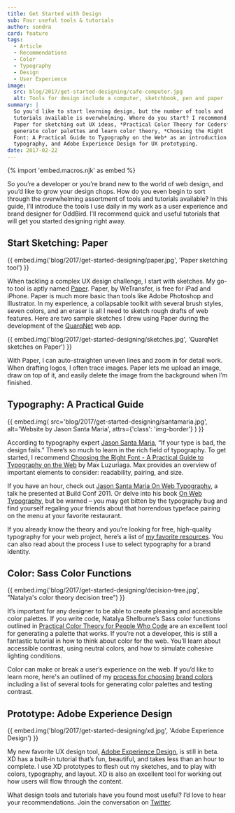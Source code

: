 ```yaml
---
title: Get Started with Design
sub: Four useful tools & tutorials
author: sondra
card: feature
tags:
  - Article
  - Recommendations
  - Color
  - Typography
  - Design
  - User Experience
image:
  src: blog/2017/get-started-designing/cafe-computer.jpg
  alt: Tools for design include a computer, sketchbook, pen and paper
summary: |
  So you'd like to start learning design, but the number of tools and
  tutorials available is overwhelming. Where do you start? I recommend
  Paper for sketching out UX ideas, *Practical Color Theory for Coders* to
  generate color palettes and learn color theory, *Choosing the Right
  Font: A Practical Guide to Typography on the Web* as an introduction to
  typography, and Adobe Experience Design for UX prototyping.
date: 2017-02-22
---
```


{% import 'embed.macros.njk' as embed %}

So you’re a developer or you’re brand new to the world of web design,
and you’d like to grow your design chops. How do you even begin to sort
through the overwhelming assortment of tools and tutorials available? In
this guide, I’ll introduce the tools I use daily in my work as a user
experience and brand designer for OddBird. I’ll recommend quick and
useful tutorials that will get you started designing right away.

## Start Sketching: Paper

{{ embed.img('blog/2017/get-started-designing/paper.jpg', 'Paper sketching tool') }}

When tackling a complex UX design challenge, I start with sketches. My
go-to tool is aptly named [Paper]. Paper, by WeTransfer, is free for iPad and
iPhone. Paper is much more basic than tools like Adobe Photoshop and
Illustrator. In my experience, a collapsable toolkit with several brush
styles, seven colors, and an eraser is all I need to sketch rough drafts
of web features. Here are two sample sketches I drew using Paper during
the development of the [QuarqNet] web app.

{{ embed.img('blog/2017/get-started-designing/sketches.jpg', 'QuarqNet sketches on Paper') }}

With Paper, I can auto-straighten uneven lines and zoom in for detail
work. When drafting logos, I often trace images. Paper lets me upload an
image, draw on top of it, and easily delete the image from the
background when I’m finished.

[Paper]: https://wetransfer.com/paper
[QuarqNet]: https://www.quarqnet.com/

## Typography: A Practical Guide

{{ embed.img(
  src='blog/2017/get-started-designing/santamaria.jpg',
  alt='Website by Jason Santa Maria',
  attrs={'class': 'img-border'}
) }}

According to typography expert [Jason Santa Maria], “If your type is
bad, the design fails.” There’s so much to learn in the rich field of
typography. To get started, I recommend [Choosing the Right Font - A
Practical Guide to Typography on the Web] by Max Luzuriaga. Max provides
an overview of important elements to consider: readability, pairing, and
size.

If you have an hour, check out [Jason Santa Maria On Web Typography], a
talk he presented at Build Conf 2011. Or delve into his book [On Web
Typography], but be warned – you may get bitten by the typography bug
and find yourself regaling your friends about that horrendous typeface
pairing on the menu at your favorite restaurant.

If you already know the theory and you’re looking for free, high-quality
typography for your web project, here’s a list of [my favorite
resources]. You can also read about the process I use to select
typography for a brand identity.

[Jason Santa Maria]: https://jasonsantamaria.com/
[Choosing the Right Font - A Practical Guide to Typography on the Web]:
  https://webdesign.tutsplus.com/articles/choosing-the-right-font-a-practical-guide-to-typography-on-the-web--webdesign-15
[Jason Santa Maria On Web Typography]: https://www.youtube.com/watch?v=ipbbbMsvTEI
[On Web Typography]: https://abookapart.com/products/on-web-typography
[my favorite resources]: /2017/01/11/typography/

## Color: Sass Color Functions

{{ embed.img('blog/2017/get-started-designing/decision-tree.jpg', "Natalya's color theory decision tree") }}

It’s important for any designer to be able to create pleasing and
accessible color palettes. If you write code, Natalya Shelburne’s Sass
color functions outlined in [Practical Color Theory for People Who Code]
are an excellent tool for generating a palette that works. If you’re not
a developer, this is still a fantastic tutorial in how to think about
color for the web. You’ll learn about accessible contrast, using neutral
colors, and how to simulate cohesive lighting conditions.

Color can make or break a user’s experience on the web. If you’d like to
learn more, here's an outlined of my [process for choosing brand colors]
including a list of several tools for generating color palettes and
testing contrast.

[Practical Color Theory for People Who Code]: https://tallys.github.io/color-theory/
[process for choosing brand colors]: /2017/01/16/color/

## Prototype: Adobe Experience Design

{{ embed.img('blog/2017/get-started-designing/xd.jpg', 'Adobe Experience Design') }}

My new favorite UX design tool, [Adobe Experience Design][1], is still
in beta. XD has a built-in tutorial that’s fun, beautiful, and takes
less than an hour to complete. I use XD prototypes to flesh out my
sketches, and to play with colors, typography, and layout. XD is also an
excellent tool for working out how users will flow through the content.

What design tools and tutorials have you found most useful? I’d love to
hear your recommendations. Join the conversation on [Twitter].

[1]: https://www.adobe.com/products/xd.html
[Twitter]: https://twitter.com/oddbird
